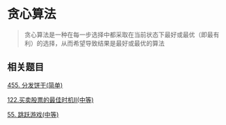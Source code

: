 # 贪心算法
>贪心算法是一种在每一步选择中都采取在当前状态下最好或最优（即最有利）的选择，从而希望导致结果是最好或最优的算法

## 相关题目
[455. 分发饼干(简单)](https://github.com/kerwin-ly/Blog/blob/main/algorithm/greedy-algorithm/455.%20%E5%88%86%E5%8F%91%E9%A5%BC%E5%B9%B2(%E7%AE%80%E5%8D%95).md)

[122.买卖股票的最佳时机II(中等)](https://github.com/kerwin-ly/Blog/blob/main/algorithm/greedy-algorithm/122.%E4%B9%B0%E5%8D%96%E8%82%A1%E7%A5%A8%E7%9A%84%E6%9C%80%E4%BD%B3%E6%97%B6%E6%9C%BAII(%E4%B8%AD%E7%AD%89).md)

[55. 跳跃游戏(中等)](https://github.com/kerwin-ly/Blog/blob/main/algorithm/greedy-algorithm/55.%20%E8%B7%B3%E8%B7%83%E6%B8%B8%E6%88%8F(%E4%B8%AD%E7%AD%89).md)
